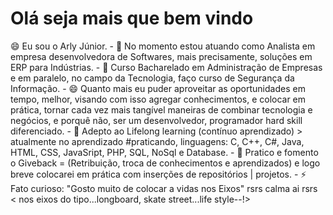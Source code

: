    <h1>    Olá seja mais que bem vindo </h1>
    😄  Eu sou o Arly Júnior.
  - 🔭 No momento estou atuando como Analista em empresa desenvolvedora de Softwares, mais precisamente, soluções em ERP para Indústrias.
- 👯 Curso Bacharelado em Administração de Empresas e em paralelo, no campo da Tecnologia, faço curso de Segurança da Informação. 
- 😄 Quanto mais eu puder aproveitar as oportunidades em tempo, melhor, visando com isso agregar conhecimentos, e colocar em prática, tornar cada vez mais tangível maneiras de combinar tecnologia e negócios, e porquê não, ser um desenvolvedor, programador hard skill diferenciado.
- 🌱 Adepto ao Lifelong learning (contínuo aprendizado) > atualmente no aprendizado #praticando, linguagens: C, C++, C#, Java, HTML, CSS, JavaSript, PHP, SQL, NoSql e Database.
- 💬 Pratico e fomento o Giveback = (Retribuição, troca de conhecimentos e aprendizados) e logo breve colocarei em prática com inserções de repositórios | projetos.
- ⚡ Fato curioso: "Gosto muito de colocar a vidas nos Eixos" rsrs calma ai rsrs < nos eixos do tipo...longboard, skate street...life style--!> 
